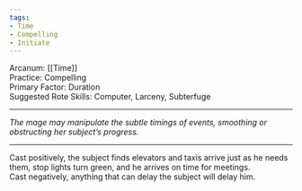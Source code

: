 ```yaml
---
tags:
- Time
- Compelling
- Initiate
---
```


Arcanum: [[Time]]\
Practice: Compelling\
Primary Factor: Duration\
Suggested Rote Skills: Computer, Larceny, Subterfuge

---

_The mage may manipulate the subtle timings of events, smoothing or obstructing her subject’s progress._

---

Cast positively, the subject finds elevators and taxis arrive just as he needs them, stop lights turn green, and he arrives on time for meetings.\
Cast negatively, anything that can delay the subject will delay him.